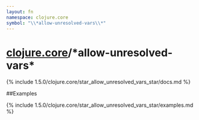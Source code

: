 ```yaml
---
layout: fn
namespace: clojure.core
symbol: "\\*allow-unresolved-vars\\*"
---
```


# [clojure.core](../)/\*allow-unresolved-vars\*

{% include 1.5.0/clojure.core/star_allow_unresolved_vars_star/docs.md %}

##Examples

{% include 1.5.0/clojure.core/star_allow_unresolved_vars_star/examples.md %}

